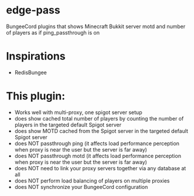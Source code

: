 # edge-pass
BungeeCord plugins that shows Minecraft Bukkit server motd and number of players as if ping_passthrough is on

# Inspirations
- RedisBungee

# This plugin:
- Works well with multi-proxy, one spigot server setup
- does show cached total number of players by counting the number of players in the targeted default Spigot server
- does show MOTD cached from the Spigot server in the targeted default Spigot server
- does NOT passthrough ping (it affects load performance perception when proxy is near the user but the server is far away)
- does NOT passthrough motd (it affects load performance perception when proxy is near the user but the server is far away)
- does NOT need to link your proxy servers together via any database at all
- does NOT perform load balancing of players on multiple proxies
- does NOT synchronize your BungeeCord configuration
